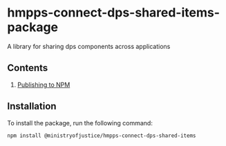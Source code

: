 # hmpps-connect-dps-shared-items-package
A library for sharing dps components across applications

## Contents

1. [Publishing to NPM](readme/publishing.md)

## Installation

To install the package, run the following command:

```bash
npm install @ministryofjustice/hmpps-connect-dps-shared-items
```